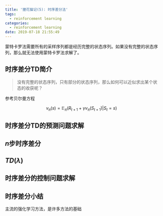 ```yaml
---
title: '狸花猫记(5): 时序差分法'
tags:
  - reinforcement learning
categories:
  - reinforcement learning
date: 2019-07-18 21:55:49
---
```


蒙特卡罗法需要所有的采样序列都是经历完整的状态序列。如果没有完整的状态序列，那么就无法使用蒙特卡罗法求解了。

## 时序差分TD简介

> 没有完整的状态序列，只有部分的状态序列，那么如何可以近似求出某个状态的收获呢？

参考贝尔曼方程

$$
v_{\pi}(s) = \mathbb{E}_{\pi}(R_{t+1} + \gamma v_{\pi}(S_{t+1}) | S_t=s)
$$

## 时序差分TD的预测问题求解

## $n$步时序差分

## $TD(\lambda)$

## 时序差分的控制问题求解

## 时序差分小结

主流的强化学习方法，是许多方法的基础
